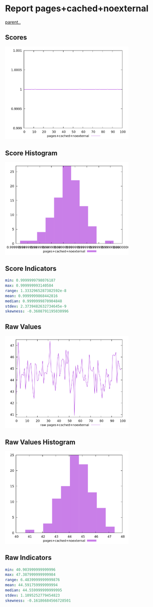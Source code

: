 # Report pages+cached+noexternal

[parent..](./..)  


## Scores

![score](./score.png)  

## Score Histogram

![hist](./hist.png)  

## Score Indicators

```yaml
min: 0.9999999798076187
max: 0.999999993140584
range: 1.3332965287382592e-8
mean: 0.9999999868442816
median: 0.9999999870904848
stdev: 2.3739482632734645e-9
skewness: -0.3608791195030996

```

## Raw Values

![raw](./raw.png)  

## Raw Values Histogram

![raw hist](./raw_hist.png)  

## Raw Indicators

```yaml
min: 40.903999999999996
max: 47.387999999999984
range: 6.4839999999999876
mean: 44.591759999999994
median: 44.559999999999995
stdev: 1.1095252779454823
skewness: -0.16186684566728501

```

<style>
  img {
    max-width: 80%;
  }
</style>
      
